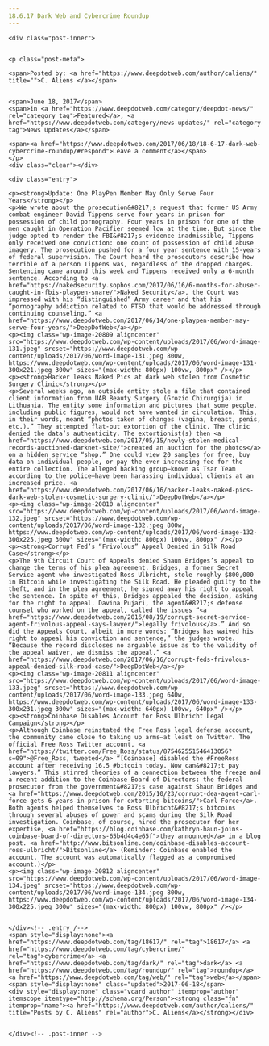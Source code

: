 ```yaml
---
18.6.17 Dark Web and Cybercrime Roundup
---
```

<article class="post-listing post-20808 post type-post status-publish format-standard has-post-thumbnail hentry category-deepdot-news category-news-updates tag-5609 tag-cybercrime tag-dark tag-roundup tag-web">
    
    <div class="post-inner">
    
    
    <p class="post-meta">
    
    <span>Posted by: <a href="https://www.deepdotweb.com/author/caliens/" title="">C. Aliens </a></span>
    
    
    <span>June 18, 2017</span>
    <span>in <a href="https://www.deepdotweb.com/category/deepdot-news/" rel="category tag">Featured</a>, <a href="https://www.deepdotweb.com/category/news-updates/" rel="category tag">News Updates</a></span>
    
    <span><a href="https://www.deepdotweb.com/2017/06/18/18-6-17-dark-web-cybercrime-roundup/#respond">Leave a comment</a></span>
    </p>
    <div class="clear"></div>
    
    <div class="entry">
    
    <p><strong>Update: One PlayPen Member May Only Serve Four Years</strong></p>
    <p>We wrote about the prosecution&#8217;s request that former US Army combat engineer David Tippens serve four years in prison for possession of child pornography. Four years in prison for one of the men caught in Operation Pacifier seemed low at the time. But since the judge opted to render the FBI&#8217;s evidence inadmissible, Tippens only received one conviction: one count of possession of child abuse imagery. The prosecution pushed for a four year sentence with 15-years of federal supervision. The Court heard the prosecutors describe how terrible of a person Tippens was, regardless of the dropped charges. Sentencing came around this week and Tippens received only a 6-month sentence. According to <a href="https://nakedsecurity.sophos.com/2017/06/16/6-months-for-abuser-caught-in-fbis-playpen-snare/">Naked Security</a>, the Court was impressed with his “distinguished” Army career and that his “pornography addiction related to PTSD that would be addressed through continuing counseling.” <a href="https://www.deepdotweb.com/2017/06/14/one-playpen-member-may-serve-four-years/">DeepDotWeb</a></p>
    <p><img class="wp-image-20809 aligncenter" src="https://www.deepdotweb.com/wp-content/uploads/2017/06/word-image-131.jpeg" srcset="https://www.deepdotweb.com/wp-content/uploads/2017/06/word-image-131.jpeg 800w, https://www.deepdotweb.com/wp-content/uploads/2017/06/word-image-131-300x221.jpeg 300w" sizes="(max-width: 800px) 100vw, 800px" /></p>
    <p><strong>Hacker leaks Naked Pics at dark web stolen from Cosmetic Surgery Clinic</strong></p>
    <p>Several weeks ago, an outside entity stole a file that contained client information from UAB Beauty Surgery (Grozio Chirurgija) in Lithuania. The entity some information and pictures that some people, including public figures, would not have wanted in circulation. This, in their words, meant “photos taken of changes (vagina, breast, penis, etc.).” They attempted flat-out extortion of the clinic. The clinic denied the data’s authenticity. The extortionist(s) then <a href="https://www.deepdotweb.com/2017/05/15/newly-stolen-medical-records-auctioned-darknet-site/">created an auction for the photos</a> on a hidden service “shop.” One could view 20 samples for free, buy data on individual people, or pay the ever increasing fee for the entire collection. The alleged hacking group—known as Tsar Team according to the police—have been harassing individual clients at an increased price. <a href="https://www.deepdotweb.com/2017/06/16/hacker-leaks-naked-pics-dark-web-stolen-cosmetic-surgery-clinic/">DeepDotWeb</a></p>
    <p><img class="wp-image-20810 aligncenter" src="https://www.deepdotweb.com/wp-content/uploads/2017/06/word-image-132.jpeg" srcset="https://www.deepdotweb.com/wp-content/uploads/2017/06/word-image-132.jpeg 800w, https://www.deepdotweb.com/wp-content/uploads/2017/06/word-image-132-300x225.jpeg 300w" sizes="(max-width: 800px) 100vw, 800px" /></p>
    <p><strong>Corrupt Fed’s “Frivolous” Appeal Denied in Silk Road Case</strong></p>
    <p>The 9th Circuit Court of Appeals denied Shaun Bridges’s appeal to change the terms of his plea agreement. Bridges, a former Secret Service agent who investigated Ross Ulbricht, stole roughly $800,000 in Bitcoin while investigating the Silk Road. He pleaded guilty to the theft, and in the plea agreement, he signed away his right to appeal the sentence. In spite of this, Bridges appealed the decision, asking for the right to appeal. Davina Pujari, the agent&#8217;s defense counsel who worked on the appeal, called the issues “<a href="https://www.deepdotweb.com/2016/08/19/corrupt-secret-service-agent-frivolous-appeal-says-lawyer/">legally frivolous</a>.” And so did the Appeals Court, albeit in more words: “Bridges has waived his right to appeal his conviction and sentence,” the judges wrote. “Because the record discloses no arguable issue as to the validity of the appeal waiver, we dismiss the appeal.” <a href="https://www.deepdotweb.com/2017/06/16/corrupt-feds-frivolous-appeal-denied-silk-road-case/">DeepDotWeb</a></p>
    <p><img class="wp-image-20811 aligncenter" src="https://www.deepdotweb.com/wp-content/uploads/2017/06/word-image-133.jpeg" srcset="https://www.deepdotweb.com/wp-content/uploads/2017/06/word-image-133.jpeg 640w, https://www.deepdotweb.com/wp-content/uploads/2017/06/word-image-133-300x231.jpeg 300w" sizes="(max-width: 640px) 100vw, 640px" /></p>
    <p><strong>Coinbase Disables Account for Ross Ulbricht Legal Campaign</strong></p>
    <p>Although Coinbase reinstated the Free Ross legal defense account, the community came close to taking up arms—at least on Twitter. The official Free Ross Twitter account, <a href="https://twitter.com/Free_Ross/status/875462551546413056?s=09">@Free_Ross, tweeted</a> “[Coinbase] disabled the #FreeRoss account after receiving 16.5 #bitcoin today. Now can&#8217;t pay lawyers.” This stirred theories of a connection between the freeze and a recent addition to the Coinbase Board of Directors: the federal prosecutor from the government&#8217;s case against Shaun Bridges and <a href="https://www.deepdotweb.com/2015/10/23/corrupt-dea-agent-carl-force-gets-6-years-in-prison-for-extorting-bitcoins/">Carl Force</a>. Both agents helped themselves to Ross Ulbricht&#8217;s bitcoins through several abuses of power and scams during the Silk Road investigation. Coinbase, of course, hired the prosecutor for her expertise, <a href="https://blog.coinbase.com/kathryn-haun-joins-coinbase-board-of-directors-65b4d4c4e65f">they announced</a> in a blog post. <a href="http://www.bitsonline.com/coinbase-disables-account-ross-ulbricht/">Bitsonline</a> (Reminder: Coinbase enabled the account. The account was automatically flagged as a compromised account.)</p>
    <p><img class="wp-image-20812 aligncenter" src="https://www.deepdotweb.com/wp-content/uploads/2017/06/word-image-134.jpeg" srcset="https://www.deepdotweb.com/wp-content/uploads/2017/06/word-image-134.jpeg 800w, https://www.deepdotweb.com/wp-content/uploads/2017/06/word-image-134-300x225.jpeg 300w" sizes="(max-width: 800px) 100vw, 800px" /></p>
    
    
    </div><!-- .entry /-->
    <span style="display:none"><a href="https://www.deepdotweb.com/tag/18617/" rel="tag">18617</a> <a href="https://www.deepdotweb.com/tag/cybercrime/" rel="tag">cybercrime</a> <a href="https://www.deepdotweb.com/tag/dark/" rel="tag">dark</a> <a href="https://www.deepdotweb.com/tag/roundup/" rel="tag">roundup</a> <a href="https://www.deepdotweb.com/tag/web/" rel="tag">web</a></span>				<span style="display:none" class="updated">2017-06-18</span>
    <div style="display:none" class="vcard author" itemprop="author" itemscope itemtype="http://schema.org/Person"><strong class="fn" itemprop="name"><a href="https://www.deepdotweb.com/author/caliens/" title="Posts by C. Aliens" rel="author">C. Aliens</a></strong></div>
    
    
    </div><!-- .post-inner -->
</article><!-- .post-listing -->

